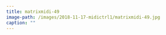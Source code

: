 ```yaml
---
title: matrixmidi-49
image-path: /images/2018-11-17-midictrl1/matrixmidi-49.jpg
caption: ""
---
```

